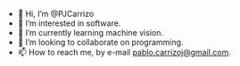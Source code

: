 - 👋 Hi, I’m @PJCarrizo
- 👀 I’m interested in software.
- 🌱 I’m currently learning machine vision.
- 💞️ I’m looking to collaborate on programming.
- 📫 How to reach me, by e-mail pablo.carrizoj@gmail.com.

<!---
PJCarrizo/PJCarrizo is a ✨ special ✨ repository because its `README.md` (this file) appears on your GitHub profile.
You can click the Preview link to take a look at your changes.
--->
